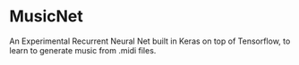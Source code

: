 # MusicNet

An Experimental Recurrent Neural Net built in Keras on top of Tensorflow, to learn to generate music from .midi files.
